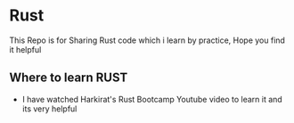 # Rust
This Repo is for Sharing Rust code which i learn by practice, Hope you find it helpful 


## Where to learn RUST

- I have watched Harkirat's Rust Bootcamp Youtube video to learn it and its very helpful